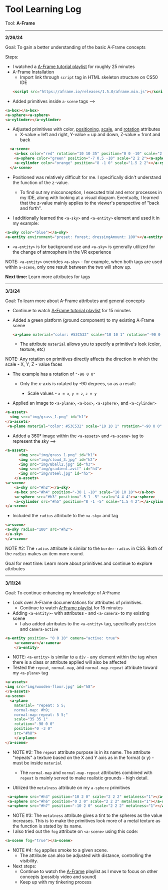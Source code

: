 # Tool Learning Log

Tool: **A-Frame**

---

**2/26/24**

Goal: To gain a better understanding of the basic A-Frame concepts

Steps:
* I watched a [A-Frame tutorial playlist](https://www.youtube.com/playlist?list=PL8MkBHej75fJD-HveDzm4xKrciC5VfYuV) for roughly 25 minutes
* A-Frame Installation
    * Import link through `script` tag in HTML skeleton structure on CS50 IDE
    ```HTML
    <script src="https://aframe.io/releases/1.5.0/aframe.min.js"></script>
    ```
* Added primitives inside `a-scene` tags -->
```HTML
<a-box></a-box>
<a-sphere><a-sphere>
<a-cylinder></a-cylinder>
```
* Adjusted primitives with color, [positioning](https://aframe.io/docs/1.5.0/components/position.html), [scale](https://aframe.io/docs/1.5.0/components/scale.html), and [rotation](https://aframe.io/docs/1.5.0/components/rotation.html) attributes
    * X-value = left and right, Y-value = up and down, Z-value = front and back

```HTML
  <a-scene>
    <a-box color="red" rotation="10 10 35" position="0 0 -10" scale="2 2 2"></a-box>
    <a-sphere color="green" position="-7 0.5 -10" scale="2 2 2"><a-sphere>
    <a-cylinder color="orange" position="8 -1 0" scale="1.5 2 2"></a-cylinder>
  </a-scene>
```
* Positioned was relatively difficult for me. I specifically didn't understand the function of the z-value.

    * To find out my misconception, I executed trial and error processes in my IDE, along with looking at a visual diagram. Eventually, I learned that the z-value mainly applies to the viewer's perspective of "back and forth".

* I additionally learned the `<a-sky>` and `<a-entity>` element and used it in my example:
```HTML
<a-sky color="blue"></a-sky>
<a-entity environment="preset: forest; dressingAmount: 100"></a-entity> (Needs separate CDN link)
```
* `<a-entity>` is for background use and `<a-sky>`
is generally utilized for the change of atmosphere in the VR experience

NOTE: `<a-entity>` overrides `<a-sky>` - for example, when both tags are used within `a-scene`, only one result between the two will show up.


**Next time:** Learn more attributes for tags

---

**3/3/24**

Goal: To learn more about A-Frame attributes and general concepts
* Continue to watch [A-Frame tutorial playlist](https://www.youtube.com/playlist?list=PL8MkBHej75fJD-HveDzm4xKrciC5VfYuV) for 15 minutes
* Added a green platform (ground component) to my existing A-Frame scene

   ```HTML
   <a-plane material="color: #53C532" scale="10 10 1" rotation="-90 0 0"></a-plane>
   ```

     * The attribute `material` allows you to specify a primitive's look (color, texture, etc)

NOTE: Any rotation on primitives directly affects the direction in which the scale - X, Y, Z - value faces

 * The example has a rotation of `"-90 0 0"`

   * Only the x-axis is rotated by -90 degrees, so as a result:

      * Scale values - `x = x`, `y = z`, `z = y`

* Applied an image to `<a-plane>`, `<a-box>`, `<a-sphere>`, and `<a-cylinder>`
``` HTML
<a-assets>
  <img src="img/grass_1.png" id="h1">
</a-assets>
 <a-plane material="color: #53C532" scale="10 10 1" rotation="-90 0 0" src="#h1"></a-plane>
```

* Added a 360° image within the `<a-assets>` and `<a-scene>` tag to represent the sky -->

```HTML
<a-assets>
      <img src="img/grass_1.png" id="h1">
      <img src="img/cloud_3.jpg" id="h2">
      <img src="img/8ball2.jpg" id="h3">
      <img src="img/gradient.avif" id="h4">
      <img src="img/steel.jpg" id="h5">
    </a-assets>
<a-scene>
    <a-sky src="#h2"></a-sky>
    <a-box src="#h4" position="-30 1 -10" scale="10 10 10"></a-box>
    <a-sphere src="#h3" position="-5 1 -5" scale="4 4 4"><a-sphere>
    <a-cylinder src="#h5" position="8 -1 -5" scale="1.5 4 2"></a-cylinder>
</a-scene>
```
* Included the `radius` attribute to the `<a-sky>` and  tag

```HTML
<a-scene>
<a-sky radius="100" src="#h2">
</a-sky>
</a-scene>
```

NOTE #2:  The `radius` attribute is similar to the `border-radius` in CSS. Both of the `radius` makes an item more round.

Goal for next time: Learn more about primitives and continue to explore attributes

---

**3/11/24**

Goal: To continue enhancing my knowledge of A-Frame

* Look over A-Frame documentations for attributes of primitives.
  * Continue to watch [A-Frame playlist](https://www.youtube.com/playlist?list=PL8MkBHej75fJD-HveDzm4xKrciC5VfYuV) for 15 minutes
* Adding `<a-entity>`- with attributes - and `<a-camera>` to my existing scene
  *  I also added atrributes to the `<a-entity>` tag, specifically `position` and `camera-active`
```HTML
<a-entity position= "0 0 10" camera="active: true">
    <a-camera></a-camera>
    </a-entity>
```
* NOTE: `<a-entity>` is similar to a `div` - any element within the tag when there is a class or attribute applied will also be affected
* Tested the `repeat`, `normal-map`, and `normal-map-repeat` attribute toward my `<a-plane>` tag
```HTML
<a-assets>
<img src="img/wooden-floor.jpg" id="h8">
</a-assets>
<a-scene>
  <a-plane
    material= "repeat: 5 5;
    normal-map: #h9;
    normal-map-repeat: 5 5;"
    scale="35 35 1"
    rotation="-90 0 0"
    position="0 -3 0"
    src="#h8">
    </a-plane>
</a-scene>
```

* NOTE #2: The `repeat` attribute purpose is in its name. The attribute "repeats" a texture based on the X and Y axis as in the format (x y) - must be inside `material`

  * The `normal-map` and `normal-map-repeat` attributes combined with `repeat` is mainly served to make realistic grounds - high detail.
* Utilized the `metalness` attribute on my `a-sphere` primitives

``` HTML
 <a-sphere src="#h3" position="10 2 0" scale="2 2 2" metalness="1"></a-sphere>
 <a-sphere src="#h6" position="0 2 0" scale="2 2 2" metalness="1"></a-sphere>
 <a-sphere src="#h7" position="-10 2 0" scale="2 2 2" metalness="1"></a-sphere>
```
* NOTE #3: The `metalness` attribute gives a tint to the spheres as the value increases. This is to make the primitives look more of a metal texture as the function is stated by its name.
* I also tried out the `fog` attribute on `<a-scene>` using this code:
``` HTML
<a-scene fog="true"></a-scene>
```
* NOTE #4: `fog` applies smoke to a given scene.
  * The attribute can also be adjusted with distance, controlling the visibility.
* Next steps:
  * Continue to watch the [A-Frame](https://www.youtube.com/playlist?list=PL8MkBHej75fJD-HveDzm4xKrciC5VfYuV) playlist as I move to focus on other concepts (possibly video and sound)
  * Keep up with my tinkering process


<!--

X/X/X:
* Text

* Links you used today (websites, videos, etc)
* Things you tried, progress you made, etc
* Challenges, a-ha moments, etc
* Questions you still have
* What you're going to try next





- mainly Camera Primitive
-->

